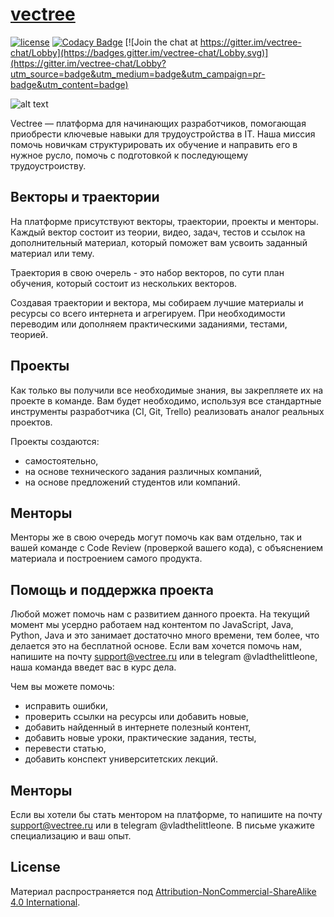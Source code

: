 # [vectree](http://vectree.ru/)

[![license][license-badge]][LICENSE] [![Codacy Badge](https://api.codacy.com/project/badge/Grade/96071bdddd4548eba86b955593671ec4)](https://www.codacy.com/app/vectree/resources?utm_source=github.com&amp;utm_medium=referral&amp;utm_content=vectree/resources&amp;utm_campaign=Badge_Grade)
[![Join the chat at https://gitter.im/vectree-chat/Lobby](https://badges.gitter.im/vectree-chat/Lobby.svg)](https://gitter.im/vectree-chat/Lobby?utm_source=badge&utm_medium=badge&utm_campaign=pr-badge&utm_content=badge)

![alt text](https://sun9-7.userapi.com/c841624/v841624284/28b96/aJT1-hf8yts.jpg)

Vectree — платформа для начинающих разработчиков, помогающая приобрести ключевые навыки для трудоустройства в IT. Наша миссия помочь новичкам структурировать их обучение и направить его в нужное русло, помочь с подготовкой к последующему трудоустроиству. 

## Векторы и траектории

На платформе присутствуют векторы, траектории, проекты и менторы. Каждый вектор состоит из теории, видео, задач, тестов и ссылок на дополнительный материал, который поможет вам усвоить заданный материал или тему.

Траектория в свою очерель - это набор векторов, по сути план обучения, который состоит из нескольких векторов.

Создавая траектории и вектора, мы собираем лучшие материалы и ресурсы со всего интернета и агрегируем. При необходимости переводим или дополняем практическими заданиями, тестами, теорией. 

## Проекты

Как только вы получили все необходимые знания, вы закрепляете их на проекте в команде. Вам будет необходимо, используя все стандартные инструменты разработчика (CI, Git, Trello) реализовать аналог реальных проектов.

Проекты создаются:
- самостоятельно,
- на основе технического задания различных компаний,
- на основе предложений студентов или компаний.


## Менторы

Менторы же в свою очередь могут помочь как вам отдельно, так и вашей команде с Code Review (проверкой вашего кода), с объяснением материала и построением самого продукта.

## Помощь и поддержка проекта

Любой может помочь нам с развитием данного проекта. На текущий момент мы усердно работаем над контентом по JavaScript, Java, Python, Java и это занимает достаточно много времени, тем более, что делается это на бесплатной основе. Если вам хочется помочь нам, напишите на почту support@vectree.ru или в telegram @vladthelittleone, наша команда введет вас в курс дела.

Чем вы можете помочь:
- исправить ошибки,
- проверить ссылки на ресурсы или добавить новые,
- добавить найденный в интернете полезный контент,
- добавить новые уроки, практические задания, тесты,
- перевести статью,
- добавить конспект университетских лекций.

## Менторы

Если вы хотели бы стать ментором на платформе, то напишите на почту support@vectree.ru или в telegram @vladthelittleone. В письме укажите специализацию и ваш опыт. 

## License 

Материал распространяется под [Attribution-NonCommercial-ShareAlike 4.0 International](LICENSE.md).

[LICENSE]: ./LICENSE.md
[license-badge]: https://img.shields.io/badge/License-CC%20BY--NC--SA%204.0-lightgrey.svg
